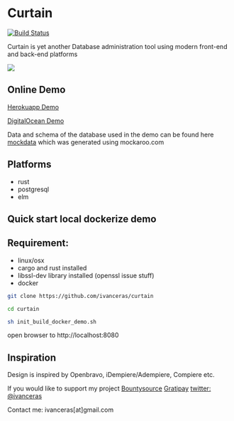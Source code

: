 # Curtain

[![Build Status](https://api.travis-ci.org/ivanceras/curtain.svg)](https://travis-ci.org/ivanceras/curtain)


Curtain is yet another Database administration tool using modern front-end and back-end platforms

![](https://raw.githubusercontent.com/ivanceras/curtain/master/screenshots/users.png)


## Online Demo

[Herokuapp Demo](http://curtain-elm.herokuapp.com)

[DigitalOcean Demo](http://45.55.7.231:8080/)

Data and schema of the database used in the demo can be found here [mockdata](https://github.com/ivanceras/mockdata) which was generated using mockaroo.com


## Platforms
   - rust
   - postgresql
   - elm
  
## Quick start local dockerize demo

## Requirement:
 - linux/osx
 - cargo and rust installed
 - libssl-dev library installed (openssl issue stuff)
 - docker

```sh
git clone https://github.com/ivanceras/curtain

cd curtain

sh init_build_docker_demo.sh

```
open browser to http://localhost:8080



## Inspiration
Design is inspired by Openbravo, iDempiere/Adempiere, Compiere etc.


If you would like to support my project
[Bountysource](https://www.bountysource.com/teams/ivanceras)
[Gratipay](https://gratipay.com/~ivanceras/)
[twitter: @ivanceras](https://twitter.com/ivanceras)

Contact me: ivanceras[at]gmail.com

